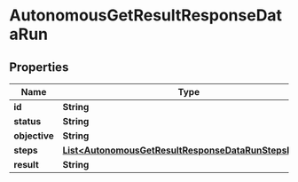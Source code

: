 

# AutonomousGetResultResponseDataRun


## Properties

| Name | Type | Description | Notes |
|------------ | ------------- | ------------- | -------------|
|**id** | **String** |  |  [optional] |
|**status** | **String** |  |  [optional] |
|**objective** | **String** |  |  [optional] |
|**steps** | [**List&lt;AutonomousGetResultResponseDataRunStepsInner&gt;**](AutonomousGetResultResponseDataRunStepsInner.md) |  |  [optional] |
|**result** | **String** |  |  [optional] |



